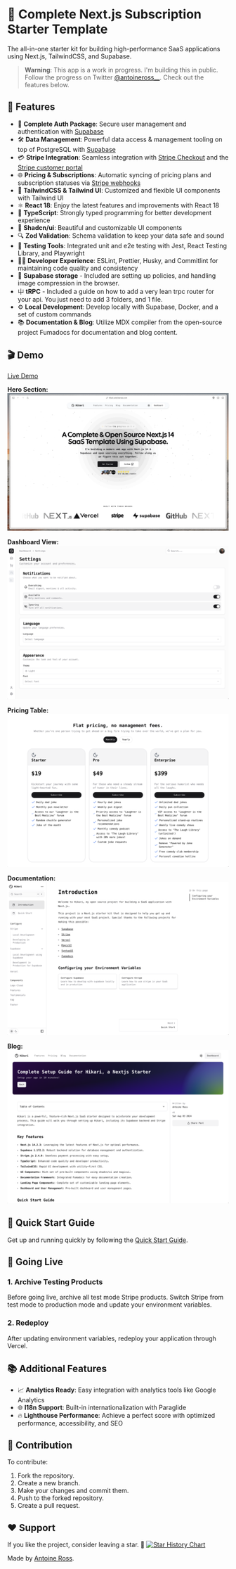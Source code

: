 # 🚀 Complete Next.js Subscription Starter Template

The all-in-one starter kit for building high-performance SaaS applications using Next.js, TailwindCSS, and Supabase.

> **Warning**: This app is a work in progress. I'm building this in public. Follow the progress on Twitter [@antoineross\_\_](https://twitter.com/antoineross__). Check out the features below.

## 🎉 Features

- 🔐 **Complete Auth Package**: Secure user management and authentication with [Supabase](https://supabase.io/docs/guides/auth)
- 🛠️ **Data Management**: Powerful data access & management tooling on top of PostgreSQL with [Supabase](https://supabase.io/docs/guides/database)
- 💳 **Stripe Integration**: Seamless integration with [Stripe Checkout](https://stripe.com/docs/payments/checkout) and the [Stripe customer portal](https://stripe.com/docs/billing/subscriptions/customer-portal)
- 🌐 **Pricing & Subscriptions**: Automatic syncing of pricing plans and subscription statuses via [Stripe webhooks](https://stripe.com/docs/webhooks)
- 🌈 **TailwindCSS & Tailwind UI**: Customized and flexible UI components with Tailwind UI
- ⚛️ **React 18**: Enjoy the latest features and improvements with React 18
- 📘 **TypeScript**: Strongly typed programming for better development experience
- 🎨 **Shadcn/ui**: Beautiful and customizable UI components
- 🔍 **Zod Validation**: Schema validation to keep your data safe and sound
- 🧪 **Testing Tools**: Integrated unit and e2e testing with Jest, React Testing Library, and Playwright
- 🧑‍💻 **Developer Experience**: ESLint, Prettier, Husky, and Commitlint for maintaining code quality and consistency
- 📀 **Supabase storage** - Included are setting up policies, and handling image compression in the browser.
- ⼬ **tRPC** - Included a guide on how to add a very lean trpc router for your api. You just need to add 3 folders, and 1 file.
- ⚙️ **Local Development**: Develop locally with Supabase, Docker, and a set of custom commands
- 📚 **Documentation & Blog**: Utilize MDX compiler from the open-source project Fumadocs for documentation and blog content.

## 🎬 Demo

[Live Demo](https://hikari.antoineross.com/)

**Hero Section:** ![Screenshot of demo](./public/hikari-landingpage.png)

**Dashboard View:** ![Screenshot of dashboard](./public/hikari-dashboard.png)

**Pricing Table:** ![Screenshot of pricing](./public/hikari-pricing.png)

**Documentation:** ![Screenshot of documentation](./public/hikari-documentation.png)

**Blog:** ![Screenshot of blog](./public/hikari-blog.png)

## 📄 Quick Start Guide

Get up and running quickly by following the [Quick Start Guide](https://hikari.antoineross.com/docs/quick-start).

## 🚀 Going Live

### **1. Archive Testing Products**

Before going live, archive all test mode Stripe products. Switch Stripe from test mode to production mode and update your environment variables.

### **2. Redeploy**

After updating environment variables, redeploy your application through Vercel.

## 📚 Additional Features

- 📈 **Analytics Ready**: Easy integration with analytics tools like Google Analytics
- 🌐 **I18n Support**: Built-in internationalization with Paraglide
- 🔥 **Lighthouse Performance**: Achieve a perfect score with optimized performance, accessibility, and SEO

## 🤝 Contribution

To contribute:

1. Fork the repository.
2. Create a new branch.
3. Make your changes and commit them.
4. Push to the forked repository.
5. Create a pull request.

## ❤️ Support

If you like the project, consider leaving a star. 🌟
[![Star History Chart](https://api.star-history.com/svg?repos=antoineross/Hikari&type=Date)](https://star-history.com/#antoineross/Hikari&Date)

Made by [Antoine Ross](https://antoineross.com).
